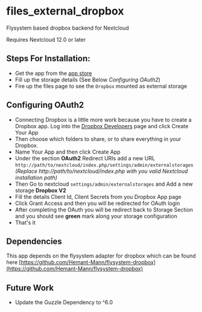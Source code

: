 # files_external_dropbox
Flysystem based dropbox backend for Nextcloud

Requires Nextcloud 12.0 or later

## Steps For Installation:
- Get the app from the [app store](https://apps.nextcloud.com/)
- Fill up the storage details (See Below _Configuring OAuth2_)
- Fire up the files page to see the ```Dropbox``` mounted as external storage

## Configuring OAuth2
- Connecting Dropbox is a little more work because you have to create a Dropbox app. Log into the [Dropbox Developers](http://www.dropbox.com/developers) page and click Create Your App
- Then choose which folders to share, or to share everything in your Dropbox.
- Name Your App and then click Create App
- Under the section **OAuth2** Redirect URIs add a new URL ```http://path/to/nextcloud/index.php/settings/admin/externalstorages``` _(Replace http://path/to/nextcloud/index.php with you valid Nextcloud installation path)_
- Then Go to nextcloud ```settings/admin/externalstorages``` and Add a new storage **Dropbox V2**
- Fill the details Client Id, Client Secrets from you Dropbox App page
- Click Grant Access and then you will be redirected for OAuth login
- After completing the OAuth you will be redirect back to Storage Section and you should see **green** mark along your storage configuration
- That's it

## Dependencies
This app depends on the flysystem adapter for dropbox which can be found here [https://github.com/Hemant-Mann/flysystem-dropbox](https://github.com/Hemant-Mann/flysystem-dropbox)


## Future Work
- Update the Guzzle Dependency to ^6.0
